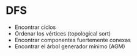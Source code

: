 # DFS

- Encontrar ciclos
- Ordenar los vértices (topological sort)
- Encontrar componentes fuertemente conexas
- Encontrar el árbol generador mínimo (AGM)
